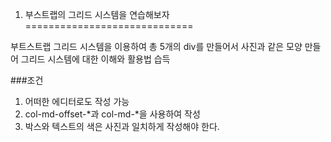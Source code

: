 1. 부스트랩의 그리드 시스템을 연습해보자
=============================

부트스트랩 그리드 시스템을 이용하여 총 5개의 div를 만들어서 사진과 같은 모양 만들어 
그리드 시스템에 대한 이해와 활용법 습득

###조건

1. 어떠한 에디터로도 작성 가능
2. col-md-offset-*과 col-md-*을 사용하여 작성
3. 박스와 텍스트의 색은 사진과 일치하게 작성해야 한다.


